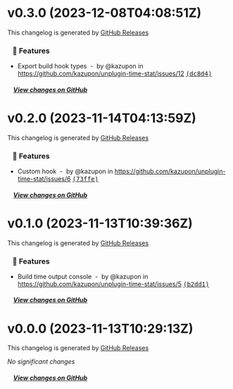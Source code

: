 # v0.3.0 (2023-12-08T04:08:51Z)

This changelog is generated by [GitHub Releases](https://github.com/kazupon/unplugin-time-stat/releases/tag/v0.3.0)

### &nbsp;&nbsp;&nbsp;🚀 Features

- Export build hook types &nbsp;-&nbsp; by @kazupon in https://github.com/kazupon/unplugin-time-stat/issues/12 [<samp>(dc8d4)</samp>](https://github.com/kazupon/unplugin-time-stat/commit/dc8d4b2)

##### &nbsp;&nbsp;&nbsp;&nbsp;[View changes on GitHub](https://github.com/kazupon/unplugin-time-stat/compare/v0.2.0...v0.3.0)

# v0.2.0 (2023-11-14T04:13:59Z)

This changelog is generated by [GitHub Releases](https://github.com/kazupon/unplugin-time-stat/releases/tag/v0.2.0)

### &nbsp;&nbsp;&nbsp;🚀 Features

- Custom hook &nbsp;-&nbsp; by @kazupon in https://github.com/kazupon/unplugin-time-stat/issues/6 [<samp>(73ffe)</samp>](https://github.com/kazupon/unplugin-time-stat/commit/73ffe33)

##### &nbsp;&nbsp;&nbsp;&nbsp;[View changes on GitHub](https://github.com/kazupon/unplugin-time-stat/compare/v0.1.0...v0.2.0)

# v0.1.0 (2023-11-13T10:39:36Z)

This changelog is generated by [GitHub Releases](https://github.com/kazupon/unplugin-time-stat/releases/tag/v0.1.0)

### &nbsp;&nbsp;&nbsp;🚀 Features

- Build time output console &nbsp;-&nbsp; by @kazupon in https://github.com/kazupon/unplugin-time-stat/issues/5 [<samp>(b2dd1)</samp>](https://github.com/kazupon/unplugin-time-stat/commit/b2dd128)

##### &nbsp;&nbsp;&nbsp;&nbsp;[View changes on GitHub](https://github.com/kazupon/unplugin-time-stat/compare/v0.0.0...v0.1.0)

# v0.0.0 (2023-11-13T10:29:13Z)

This changelog is generated by [GitHub Releases](https://github.com/kazupon/unplugin-time-stat/releases/tag/v0.0.0)

_No significant changes_

##### &nbsp;&nbsp;&nbsp;&nbsp;[View changes on GitHub](https://github.com/kazupon/unplugin-time-stat/compare/082161fb2a35ff891208cbacc028d3b2e12eee67...v0.0.0)
